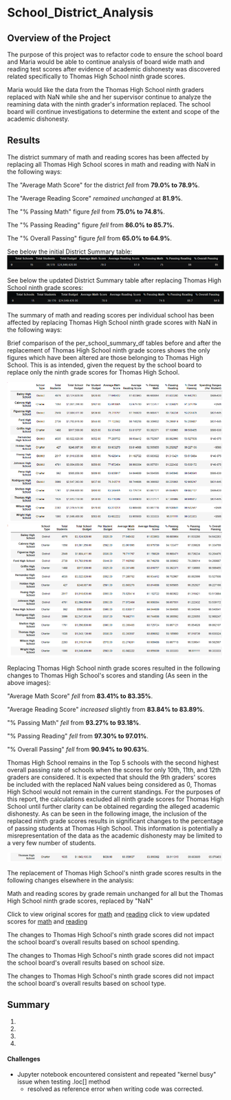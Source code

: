 # School_District_Analysis

## Overview of the Project

The purpose of this project was to refactor code to ensure the school board and Maria would be able to continue analysis of board wide math and reading test scores after evidence of academic dishonesty was discovered related specifically to Thomas High School ninth grade scores.

Maria would like the data from the Thomas High School ninth graders replaced with NaN while she and her supervisor continue to analyze the reamining data with the ninth grader's information replaced. The school board will continue investigations to determine the extent and scope of the academic dishonesty.

## Results
The district summary of math and reading scores has been affected by replacing all Thomas High School scores in math and reading with NaN in the following ways:

The "Average Math Score" for the district *fell* from **79.0% to 78.9%**.

The "Average Reading Score" *remained unchanged* at **81.9%**.

The "% Passing Math" figure *fell* from **75.0% to 74.8%**.

The "% Passing Reading" figure *fell* from **86.0% to 85.7%**.

The "% Overall Passing" figure *fell* from **65.0% to 64.9%**.

See below the initial District Summary table:
![Original District Summary](https://github.com/JorMerr/School_District_Analysis/blob/main/Resources/district_summary_df_original.PNG)

See below the updated District Summary table after replacing Thomas High School ninth grade scores:
![New District Summary](https://github.com/JorMerr/School_District_Analysis/blob/main/Resources/new_district_summary_df.PNG)

The summary of math and reading scores per individual school has been affected by replacing Thomas High School ninth grade scores with NaN in the following ways:

Brief comparison of the per_school_summary_df tables before and after the replacement of Thomas High School ninth grade scores shows the only figures which have been altered are those belonging to Thomas High School. This is as intended, given the request by the school board to replace only the ninth grade scores for Thomas High School.

![Original Per School Summary](https://github.com/JorMerr/School_District_Analysis/blob/main/Resources/original_per_school_summary_df.PNG)
![Per School Summary with 9th Grade NaN Values Not Included](https://github.com/JorMerr/School_District_Analysis/blob/main/Resources/new_per_school_summary_df_2.PNG)

Replacing Thomas High School ninth grade scores resulted in the following changes to Thomas High School's scores and standing (As seen in the above images):

"Average Math Score" *fell* from **83.41% to 83.35%**.

"Average Reading Score" *increased* slightly from **83.84% to 83.89%**.

"% Passing Math" *fell* from **93.27% to 93.18%**.

"% Passing Reading" *fell* from **97.30% to 97.01%**.

"% Overall Passing" *fell* from **90.94% to 90.63%**.


Thomas High School remains in the Top 5 schools with the second highest overall passing rate of schools when the scores for only 10th, 11th, and 12th graders are considered. It is expected that should the 9th graders' scores be included with the replaced NaN values being considered as 0, Thomas High School would not remain in the current standings. For the purposes of this report, the calculations excluded all ninth grade scores for Thomas High School until further clarity can be obtained regarding the alleged academic dishonesty.
As can be seen in the following image, the inclusion of the replaced ninth grade scores results in significant changes to the percentage of passing students at Thomas High School. This information is potentially a misrepresentation of the data as the academic dishonesty may be limited to a very few number of students.

![Thomas High School Summary with NaN Values Included](https://github.com/JorMerr/School_District_Analysis/blob/main/Resources/ths_ninth_incl_per_school_summary.PNG)

The replacement of Thomas High School's ninth grade scores results in the following changes elsewhere in the analysis:

Math and reading scores by grade remain unchanged for all but the Thomas High School ninth grade scores, replaced by "NaN"

Click to view original scores for [math](https://github.com/JorMerr/School_District_Analysis/blob/main/Resources/original_math_scores_by_grade.PNG) and [reading](https://github.com/JorMerr/School_District_Analysis/blob/main/Resources/original_reading_scores_by_grade.PNG)
click to view updated scores for [math](https://github.com/JorMerr/School_District_Analysis/blob/main/Resources/new_math_scores_by_grade.PNG) and [reading](https://github.com/JorMerr/School_District_Analysis/blob/main/Resources/new_reading_scores_by_grade.PNG)

The changes to Thomas High School's ninth grade scores did not impact the school board's overall results based on school spending.

The changes to Thomas High School's ninth grade scores did not impact the school board's overall results based on school size.

The changes to Thomas High School's ninth grade scores did not impact the school board's overall results based on school type.



## Summary

1. 
2. 
3. 
4.


#### Challenges
- Jupyter notebook encountered consistent and repeated "kernel busy" issue when testing .loc[] method
	- resolved as reference error when writing code was corrected.
